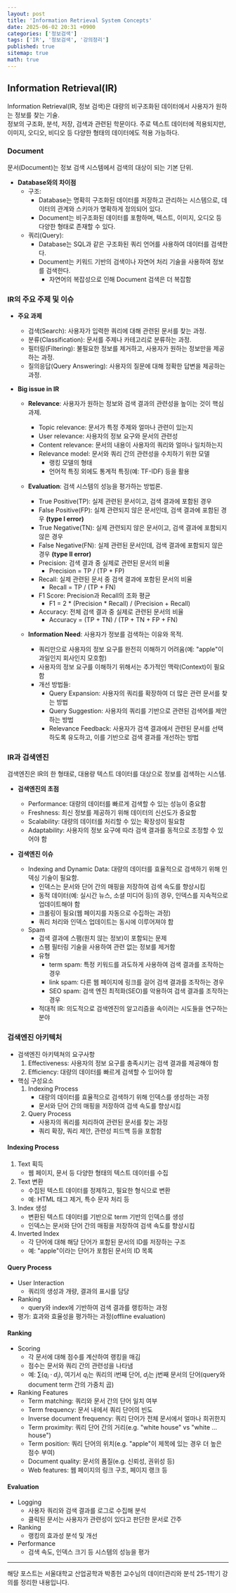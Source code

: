 ```yaml
---
layout: post
title: 'Information Retrieval System Concepts'
date: 2025-06-02 20:31 +0900
categories: ['정보검색']
tags: ['IR', '정보검색', '강의정리']
published: true
sitemap: true
math: true
---
```

## Information Retrieval(IR)
Information Retrieval(IR, 정보 검색)은 대량의 비구조화된 데이터에서 사용자가 원하는 정보를 찾는 기술.   
정보의 구조화, 분석, 저장, 검색과 관련된 학문이다. 주로 텍스트 데이터에 적용되지만, 이미지, 오디오, 비디오 등 다양한 형태의 데이터에도 적용 가능하다.

### Document
문서(Document)는 정보 검색 시스템에서 검색의 대상이 되는 기본 단위.  

- **Database와의 차이점**
    - 구조: 
      - Database는 명확히 구조화된 데이터를 저장하고 관리하는 시스템으로, 데이터의 관계와 스키마가 명확하게 정의되어 있다.
      - Document는 비구조화된 데이터를 포함하며, 텍스트, 이미지, 오디오 등 다양한 형태로 존재할 수 있다.
    - 쿼리(Query):
      - Database는 SQL과 같은 구조화된 쿼리 언어를 사용하여 데이터를 검색한다.
      - Document는 키워드 기반의 검색이나 자연어 처리 기술을 사용하여 정보를 검색한다.
        - 자연어의 복잡성으로 인해 Document 검색은 더 복잡함

### IR의 주요 주제 및 이슈

- **주요 과제**
  - 검색(Search): 사용자가 입력한 쿼리에 대해 관련된 문서를 찾는 과정.
  - 분류(Classification): 문서를 주제나 카테고리로 분류하는 과정.
  - 필터링(Filtering): 불필요한 정보를 제거하고, 사용자가 원하는 정보만을 제공하는 과정.
  - 질의응답(Query Answering): 사용자의 질문에 대해 정확한 답변을 제공하는 과정.

- **Big issue in IR**
  - **Relevance**: 사용자가 원하는 정보와 검색 결과의 관련성을 높이는 것이 핵심 과제.
    - Topic relevance: 문서가 특정 주제와 얼마나 관련이 있는지
    - User relevance: 사용자의 정보 요구와 문서의 관련성
    - Content relevance: 문서의 내용이 사용자의 쿼리와 얼마나 일치하는지
    - Relevance model: 문서와 쿼리 간의 관련성을 수치하기 위한 모델
      - 랭킹 모델의 형태
      - 언어적 특징 외에도 통계적 특징(예: TF-IDF) 등을 활용
  - **Evaluation**: 검색 시스템의 성능을 평가하는 방법론.
    - True Positive(TP): 실제 관련된 문서이고, 검색 결과에 포함된 경우
    - False Positive(FP): 실제 관련되지 않은 문서인데, 검색 결과에 포함된 경우 **(type I error)**
    - True Negative(TN): 실제 관련되지 않은 문서이고, 검색 결과에 포함되지 않은 경우
    - False Negative(FN): 실제 관련된 문서인데, 검색 결과에 포함되지 않은 경우 **(type II error)**
    - Precision: 검색 결과 중 실제로 관련된 문서의 비율
      - Precision = TP / (TP + FP)
    - Recall: 실제 관련된 문서 중 검색 결과에 포함된 문서의 비율
      - Recall = TP / (TP + FN)
    - F1 Score: Precision과 Recall의 조화 평균
      - F1 = 2 * (Precision * Recall) / (Precision + Recall)
    - Accuracy: 전체 검색 결과 중 실제로 관련된 문서의 비율
      - Accuracy = (TP + TN) / (TP + TN + FP + FN)

  - **Information Need**: 사용자가 정보를 검색하는 이유와 목적.
    - 쿼리만으로 사용자의 정보 요구를 완전히 이해하기 어려움(예: "apple"이 과일인지 회사인지 모호함)
    - 사용자의 정보 요구를 이해하기 위해서는 추가적인 맥락(Context)이 필요함
    - 개선 방법들:  
        - Query Expansion: 사용자의 쿼리를 확장하여 더 많은 관련 문서를 찾는 방법
        - Query Suggestion: 사용자의 쿼리를 기반으로 관련된 검색어를 제안하는 방법
        - Relevance Feedback: 사용자가 검색 결과에서 관련된 문서를 선택하도록 유도하고, 이를 기반으로 검색 결과를 개선하는 방법

### IR과 검색엔진
검색엔진은 IR의 한 형태로, 대용량 텍스트 데이터를 대상으로 정보를 검색하는 시스템.  
- **검색엔진의 초점**
    - Performance: 대량의 데이터를 빠르게 검색할 수 있는 성능이 중요함
    - Freshness: 최신 정보를 제공하기 위해 데이터의 신선도가 중요함
    - Scalability: 대량의 데이터를 처리할 수 있는 확장성이 필요함
    - Adaptability: 사용자의 정보 요구에 따라 검색 결과를 동적으로 조정할 수 있어야 함

- **검색엔진 이슈**
    - Indexing and Dynamic Data: 대량의 데이터를 효율적으로 검색하기 위해 인덱싱 기술이 필요함.  
      - 인덱스는 문서와 단어 간의 매핑을 저장하여 검색 속도를 향상시킴
      - 동적 데이터(예: 실시간 뉴스, 소셜 미디어 등)의 경우, 인덱스를 지속적으로 업데이트해야 함
      - 크롤링이 필요(웹 페이지를 자동으로 수집하는 과정)
      - 쿼리 처리와 인덱스 업데이트는 동시에 이루어져야 함
    - Spam
      - 검색 결과에 스팸(원치 않는 정보)이 포함되는 문제
      - 스팸 필터링 기술을 사용하여 관련 없는 정보를 제거함
      - 유형  
        - term spam: 특정 키워드를 과도하게 사용하여 검색 결과를 조작하는 경우
        - link spam: 다른 웹 페이지에 링크를 걸어 검색 결과를 조작하는 경우
        - SEO spam: 검색 엔진 최적화(SEO)를 악용하여 검색 결과를 조작하는 경우
      - 적대적 IR: 의도적으로 검색엔진의 알고리즘을 속이려는 시도들을 연구하는 분야

### 검색엔진 아키텍처
- 검색엔진 아키텍쳐의 요구사항
  1. Effectiveness: 사용자의 정보 요구를 충족시키는 검색 결과를 제공해야 함
  2. Efficiency: 대량의 데이터를 빠르게 검색할 수 있어야 함
- 핵심 구성요소  
    1. Indexing Process
        - 대량의 데이터를 효율적으로 검색하기 위해 인덱스를 생성하는 과정
        - 문서와 단어 간의 매핑을 저장하여 검색 속도를 향상시킴
    2. Query Process
        - 사용자의 쿼리를 처리하여 관련된 문서를 찾는 과정
        - 쿼리 확장, 쿼리 제안, 관련성 피드백 등을 포함함

#### Indexing Process
1. Text 획득
   - 웹 페이지, 문서 등 다양한 형태의 텍스트 데이터를 수집
2. Text 변환
   - 수집된 텍스트 데이터를 정제하고, 필요한 형식으로 변환
   - 예: HTML 태그 제거, 특수 문자 처리 등
3. Index 생성
   - 변환된 텍스트 데이터를 기반으로 term 기반의 인덱스를 생성
   - 인덱스는 문서와 단어 간의 매핑을 저장하여 검색 속도를 향상시킴
4. Inverted Index
   - 각 단어에 대해 해당 단어가 포함된 문서의 ID를 저장하는 구조
   - 예: "apple"이라는 단어가 포함된 문서의 ID 목록

#### Query Process
- User Interaction
   - 쿼리의 생성과 개량, 결과의 표시를 담당
- Ranking
    - query와 index에 기반하여 검색 결과를 랭킹하는 과정
- 평가: 효과와 효율성을 평가하는 과정(offline evaluation)

#### Ranking
- Scoring
  - 각 문서에 대해 점수를 계산하여 랭킹을 매김
  - 점수는 문서와 쿼리 간의 관련성을 나타냄
  - 예: $\sum(q_i \cdot d_j)$, 여기서 $q_i$는 쿼리의 i번째 단어, $d_j$는 j번째 문서의 단어(query와 document term 간의 가중치 곱)
- Ranking Features
    - Term matching: 쿼리와 문서 간의 단어 일치 여부
    - Term frequency: 문서 내에서 쿼리 단어의 빈도
    - Inverse document frequency: 쿼리 단어가 전체 문서에서 얼마나 희귀한지
    - Term proximity: 쿼리 단어 간의 거리(e.g. "white house" vs "white ... house")
    - Term position: 쿼리 단어의 위치(e.g. "apple"이 제목에 있는 경우 더 높은 점수 부여)
    - Document quality: 문서의 품질(e.g. 신뢰성, 권위성 등)
    - Web features: 웹 페이지의 링크 구조, 페이지 랭크 등

#### Evaluation
- Logging
  - 사용자 쿼리와 검색 결과를 로그로 수집해 분석
  - 클릭된 문서는 사용자가 관련성이 있다고 판단한 문서로 간주
- Ranking
  - 랭킹의 효과성 분석 및 개선
- Performance
  - 검색 속도, 인덱스 크기 등 시스템의 성능을 평가

---
해당 포스트는 서울대학교 산업공학과 박종헌 교수님의 데이터관리와 분석 25-1학기 강의를 정리한 내용입니다.  